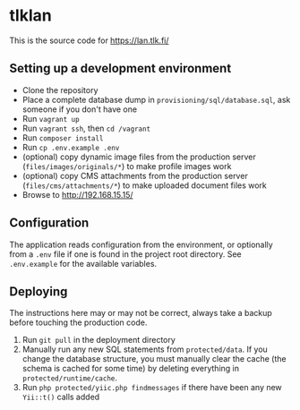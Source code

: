 # tlklan

This is the source code for https://lan.tlk.fi/

## Setting up a development environment

* Clone the repository
* Place a complete database dump in `provisioning/sql/database.sql`, ask someone if you don't have one
* Run `vagrant up`
* Run `vagrant ssh`, then `cd /vagrant`
* Run `composer install`
* Run `cp .env.example .env`
* (optional) copy dynamic image files from the production server (`files/images/originals/*`) to make profile images work
* (optional) copy CMS attachments from the production server (`files/cms/attachments/*`) to make uploaded document files work
* Browse to http://192.168.15.15/

## Configuration

The application reads configuration from the environment, or optionally from a `.env` file if one is found in the 
project root directory. See `.env.example` for the available variables.

## Deploying

The instructions here may or may not be correct, always take a backup before touching the production code.

1. Run `git pull` in the deployment directory
2. Manually run any new SQL statements from `protected/data`. If you change the database structure, you must 
manually clear the cache (the schema is cached for some time) by deleting everything in `protected/runtime/cache`.
3. Run `php protected/yiic.php findmessages` if there have been any new `Yii::t()` calls added
